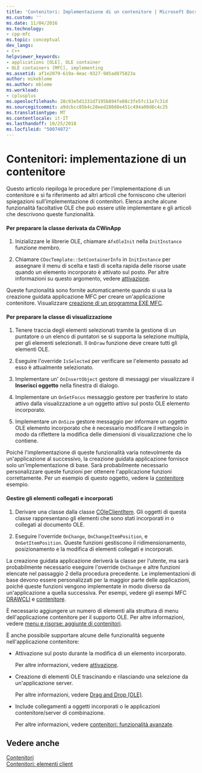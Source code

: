 ```yaml
---
title: 'Contenitori: Implementazione di un contenitore | Microsoft Docs'
ms.custom: ''
ms.date: 11/04/2016
ms.technology:
- cpp-mfc
ms.topic: conceptual
dev_langs:
- C++
helpviewer_keywords:
- applications [OLE], OLE container
- OLE containers [MFC], implementing
ms.assetid: af1e2079-619a-4eac-9327-985ad875823a
author: mikeblome
ms.author: mblome
ms.workload:
- cplusplus
ms.openlocfilehash: 28c93e5d1331d7195b894fe88c3fe5fc11e7c31d
ms.sourcegitcommit: a9dcbcc85b4c28eed280d8e451c494a00d8c4c25
ms.translationtype: MT
ms.contentlocale: it-IT
ms.lasthandoff: 10/25/2018
ms.locfileid: "50074072"
---
```

# <a name="containers-implementing-a-container"></a>Contenitori: implementazione di un contenitore

Questo articolo riepiloga le procedure per l'implementazione di un contenitore e si fa riferimento ad altri articoli che forniscono che ulteriori spiegazioni sull'implementazione di contenitori. Elenca anche alcune funzionalità facoltative OLE che può essere utile implementare e gli articoli che descrivono queste funzionalità.

#### <a name="to-prepare-your-cwinapp-derived-class"></a>Per preparare la classe derivata da CWinApp

1. Inizializzare le librerie OLE, chiamare `AfxOleInit` nella `InitInstance` funzione membro.

1. Chiamare `CDocTemplate::SetContainerInfo` in `InitInstance` per assegnare il menu di scelta e tasti di scelta rapida delle risorse usate quando un elemento incorporato è attivato sul posto. Per altre informazioni su questo argomento, vedere [attivazione](../mfc/activation-cpp.md).

Queste funzionalità sono fornite automaticamente quando si usa la creazione guidata applicazione MFC per creare un'applicazione contenitore. Visualizzare [creazione di un programma EXE MFC](../mfc/reference/mfc-application-wizard.md).

#### <a name="to-prepare-your-view-class"></a>Per preparare la classe di visualizzazione

1. Tenere traccia degli elementi selezionati tramite la gestione di un puntatore o un elenco di puntatori se si supporta la selezione multipla, per gli elementi selezionati. Il `OnDraw` funzione deve creare tutti gli elementi OLE.

1. Eseguire l'override `IsSelected` per verificare se l'elemento passato ad esso è attualmente selezionato.

1. Implementare un' `OnInsertObject` gestore di messaggi per visualizzare il **Inserisci oggetto** nella finestra di dialogo.

1. Implementare un `OnSetFocus` messaggio gestore per trasferire lo stato attivo dalla visualizzazione a un oggetto attivo sul posto OLE elemento incorporato.

1. Implementare un `OnSize` gestore messaggio per informare un oggetto OLE elemento incorporato che è necessario modificare il rettangolo in modo da riflettere la modifica delle dimensioni di visualizzazione che lo contiene.

Poiché l'implementazione di queste funzionalità varia notevolmente da un'applicazione al successivo, la creazione guidata applicazione fornisce solo un'implementazione di base. Sarà probabilmente necessario personalizzare queste funzioni per ottenere l'applicazione funzioni correttamente. Per un esempio di questo oggetto, vedere la [contenitore](../visual-cpp-samples.md) esempio.

#### <a name="to-handle-embedded-and-linked-items"></a>Gestire gli elementi collegati e incorporati

1. Derivare una classe dalla classe [COleClientItem](../mfc/reference/coleclientitem-class.md). Gli oggetti di questa classe rappresentano gli elementi che sono stati incorporati in o collegati al documento OLE.

1. Eseguire l'override `OnChange`, `OnChangeItemPosition`, e `OnGetItemPosition`. Queste funzioni gestiscono il ridimensionamento, posizionamento e la modifica di elementi collegati e incorporati.

La creazione guidata applicazione deriverà la classe per l'utente, ma sarà probabilmente necessario eseguire l'override `OnChange` e altre funzioni elencate nel passaggio 2 della procedura precedente. Le implementazioni di base devono essere personalizzati per la maggior parte delle applicazioni, poiché queste funzioni vengono implementate in modo diverso da un'applicazione a quella successiva. Per esempi, vedere gli esempi MFC [DRAWCLI](../visual-cpp-samples.md) e [contenitore](../visual-cpp-samples.md).

È necessario aggiungere un numero di elementi alla struttura di menu dell'applicazione contenitore per il supporto OLE. Per altre informazioni, vedere [menu e risorse: aggiunte di contenitori](../mfc/menus-and-resources-container-additions.md).

È anche possibile supportare alcune delle funzionalità seguente nell'applicazione contenitore:

- Attivazione sul posto durante la modifica di un elemento incorporato.

   Per altre informazioni, vedere [attivazione](../mfc/activation-cpp.md).

- Creazione di elementi OLE trascinando e rilasciando una selezione da un'applicazione server.

   Per altre informazioni, vedere [Drag and Drop (OLE)](../mfc/drag-and-drop-ole.md).

- Include collegamenti a oggetti incorporati o le applicazioni contenitore/server di combinazione.

   Per altre informazioni, vedere [contenitori: funzionalità avanzate](../mfc/containers-advanced-features.md).

## <a name="see-also"></a>Vedere anche

[Contenitori](../mfc/containers.md)<br/>
[Contenitori: elementi client](../mfc/containers-client-items.md)

